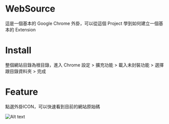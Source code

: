 WebSource
=========
這是一個基本的 Google Chrome 外掛，可以從這個 Project 學到如何建立一個基本的 Extension

# Install
整個網站目錄為根目錄，進入 Chrome 設定 > 擴充功能 > 載入未封裝功能 > 選擇跟目錄資料夾 > 完成

# Feature
點選外掛ICON，可以快速看到目前的網站原始碼

![Alt text](https://raw.githubusercontent.com/LinZap/WebSource/master/img.png "截圖")
